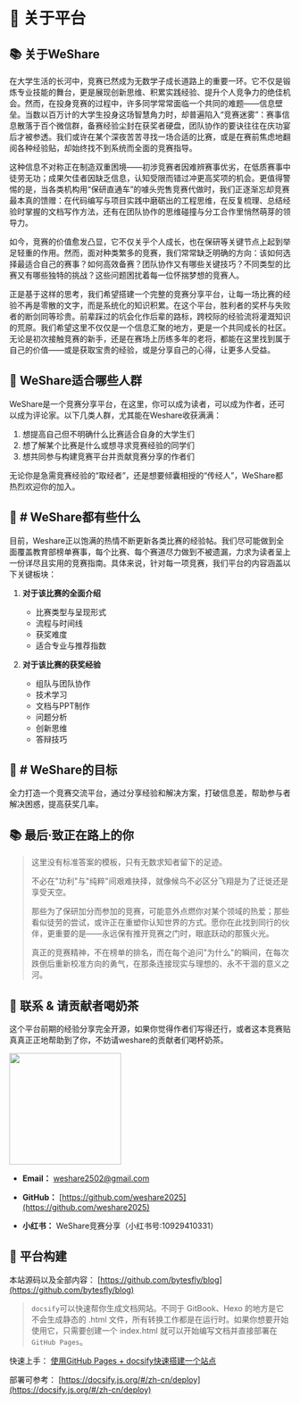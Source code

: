 # 🎉 关于平台

## 📚 关于WeShare

在大学生活的长河中，竞赛已然成为无数学子成长道路上的重要一环。它不仅是锻炼专业技能的舞台，更是展现创新思维、积累实践经验、提升个人竞争力的绝佳机会。然而，在投身竞赛的过程中，许多同学常常面临一个共同的难题——信息壁垒。当数以百万计的大学生投身这场智慧角力时，却普遍陷入“竞赛迷雾”：赛事信息散落于百个微信群，备赛经验尘封在获奖者硬盘，团队协作的要诀往往在庆功宴后才被参透。我们或许在某个深夜苦苦寻找一场合适的比赛，或是在赛前焦虑地翻阅各种经验贴，却始终找不到系统而全面的竞赛指导。

这种信息不对称正在制造双重困境——初涉竞赛者因难辨赛事优劣，在低质赛事中徒劳无功；成果欠佳者因缺乏信息，认知受限而错过冲更高奖项的机会。更值得警惕的是，当各类机构用“保研直通车”的噱头兜售竞赛代做时，我们正逐渐忘却竞赛最本真的馈赠：在代码编写与项目实践中磨砺出的工程思维，在反复梳理、总结经验时掌握的文档写作方法，还有在团队协作的思维碰撞与分工合作里悄然萌芽的领导力。

如今，竞赛的价值愈发凸显，它不仅关乎个人成长，也在保研等关键节点上起到举足轻重的作用。然而，面对种类繁多的竞赛，我们常常缺乏明确的方向：该如何选择最适合自己的赛事？如何高效备赛？团队协作又有哪些关键技巧？不同类型的比赛又有哪些独特的挑战？这些问题困扰着每一位怀揣梦想的竞赛人。

正是基于这样的思考，我们希望搭建一个完整的竞赛分享平台，让每一场比赛的经验不再是零散的文字，而是系统化的知识积累。在这个平台，胜利者的奖杯与失败者的断剑同等珍贵。前辈踩过的坑会化作后辈的路标，跨校际的经验流将灌溉知识的荒原。我们希望这里不仅仅是一个信息汇聚的地方，更是一个共同成长的社区。无论是初次接触竞赛的新手，还是在赛场上历练多年的老将，都能在这里找到属于自己的价值——或是获取宝贵的经验，或是分享自己的心得，让更多人受益。


## 🐼 WeShare适合哪些人群

WeShare是一个竞赛分享平台，在这里，你可以成为读者，可以成为作者，还可以成为评论家。以下几类人群，尤其能在Weshare收获满满：

1. 想提高自己但不明确什么比赛适合自身的大学生们
2. 想了解某个比赛是什么或想寻求竞赛经验的同学们
3. 想共同参与构建竞赛平台并贡献竞赛分享的作者们

无论你是急需竞赛经验的“取经者”，还是想要倾囊相授的“传经人”，WeShare都热烈欢迎你的加入。


## 🐼 # WeShare都有些什么

目前，Weshare正以饱满的热情不断更新各类比赛的经验帖。我们尽可能做到全面覆盖教育部榜单赛事，每个比赛、每个赛道尽力做到不被遗漏，力求为读者呈上一份详尽且实用的竞赛指南。具体来说，针对每一项竞赛，我们平台的内容涵盖以下关键板块：

1. **对于该比赛的全面介绍**
   - 比赛类型与呈现形式
   - 流程与时间线
   - 获奖难度
   - 适合专业与推荐指数

2. **对于该比赛的获奖经验**
   - 组队与团队协作
   - 技术学习
   - 文档与PPT制作
   - 问题分析
   - 创新思维
   - 答辩技巧


## 🐼 # WeShare的目标

全力打造一个竞赛交流平台，通过分享经验和解决方案，打破信息差，帮助参与者解决困惑，提高获奖几率。


## 📚 最后·致正在路上的你

> 这里没有标准答案的模板，只有无数求知者留下的足迹。
>
> 不必在"功利"与"纯粹"间艰难抉择，就像候鸟不必区分飞翔是为了迁徙还是享受天空。
>
> 那些为了保研加分而参加的竞赛，可能意外点燃你对某个领域的热爱；那些看似徒劳的尝试，或许正在重塑你认知世界的方式。愿你在此找到同行的伙伴，更重要的是——永远保有推开竞赛之门时，眼底跃动的那簇火光。
>
> 真正的竞赛精神，不在榜单的排名，而在每个追问"为什么"的瞬间，在每次跌倒后重新校准方向的勇气，在那条连接现实与理想的、永不干涸的意义之河。

## 💌 联系 & 请贡献者喝奶茶

这个平台前期的经验分享完全开源，如果你觉得作者们写得还行，或者这本竞赛贴真真正正地帮助到了你，不妨请weshare的贡献者们喝杯奶茶。

  <div ><img src="https://img2020.cnblogs.com/blog/1546632/202109/1546632-20210923090812528-762106506.png" width="200" height="200" /></div>

  
- **Email：** weshare2502@gmail.com

- **GitHub：** [https://github.com/weshare2025](https://github.com/weshare2025)
  
- **小红书：** WeShare竞赛分享（小红书号:10929410331）


## 🍋 平台构建

本站源码以及全部内容： [https://github.com/bytesfly/blog](https://github.com/bytesfly/blog)
<!--
<img src="https://img.shields.io/github/stars/bytesfly/blog" data-origin="https://img.shields.io/github/stars/bytesfly/blog" alt=""> 
<img src="https://img.shields.io/github/forks/bytesfly/blog" data-origin="https://img.shields.io/github/forks/bytesfly/blog" alt="">
<img src="https://img.shields.io/github/license/bytesfly/blog" data-origin="https://img.shields.io/github/license/bytesfly/blog" alt="">
-->
> `docsify`可以快速帮你生成文档网站。不同于 GitBook、Hexo 的地方是它不会生成静态的 .html 文件，所有转换工作都是在运行时。如果你想要开始使用它，只需要创建一个 index.html 就可以开始编写文档并直接部署在`GitHub Pages`。

快速上手： [使用GitHub Pages + docsify快速搭建一个站点](https://www.cnblogs.com/bytesfly/p/github-pages-docsify.html)

部署可参考： [https://docsify.js.org/#/zh-cn/deploy](https://docsify.js.org/#/zh-cn/deploy)  
